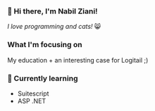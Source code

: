 ### 👋 Hi there, I'm Nabil Ziani!
*I love programming and cats!* :smile_cat:

### What I'm focusing on
My education + an interesting case for Logitail ;)

### 🌱 Currently learning
* Suitescript
* ASP .NET

<!--
**nabil-ziani/nabil-ziani** is a ✨ _special_ ✨ repository because its `README.md` (this file) appears on your GitHub profile.

Here are some ideas to get you started:

- 🔭 I’m currently working on ...
- 🌱 I’m currently learning ...
- 👯 I’m looking to collaborate on ...
- 🤔 I’m looking for help with ...
- 💬 Ask me about ...
- 📫 How to reach me: ...
- 😄 Pronouns: ...
- ⚡ Fun fact: ...
-->
